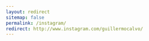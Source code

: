 ```yaml
---
layout: redirect
sitemap: false
permalink: /instagram/
redirect: http://www.instagram.com/guillermocalvo/
---
```

